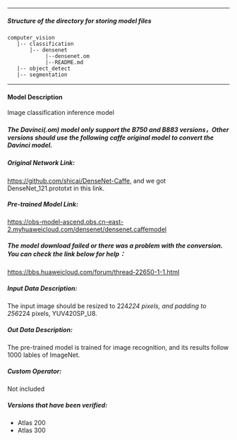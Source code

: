 *******************************************************************************
##### Structure of the directory for storing model files
```
computer_vision
   |-- classification
       |-- densenet
            |--densenet.om
            |--README.md
   |-- object_detect
   |-- segmentation
```
*******************************************************************************
#### Model Description

Image classification inference model

##### The Davinci(.om) model only support the B750 and B883 versions，Other versions should use the following caffe original model to convert the Davinci model.

##### Original Network Link:

https://github.com/shicai/DenseNet-Caffe, and we got DenseNet_121.prototxt in this link.

##### Pre-trained Model Link:

https://obs-model-ascend.obs.cn-east-2.myhuaweicloud.com/densenet/densenet.caffemodel

##### The model download failed or there was a problem with the conversion. You can check the link below for help：
https://bbs.huaweicloud.com/forum/thread-22650-1-1.html

##### Input Data Description:

The input image should be resized to 224*224 pixels, and padding to 256*224 pixels, YUV420SP_U8.

##### Out Data Description:

The pre-trained model is trained for image recognition, and its results follow 1000 lables of ImageNet. 

##### Custom Operator:

Not included

##### Versions that have been verified: 

- Atlas 200
- Atlas 300
